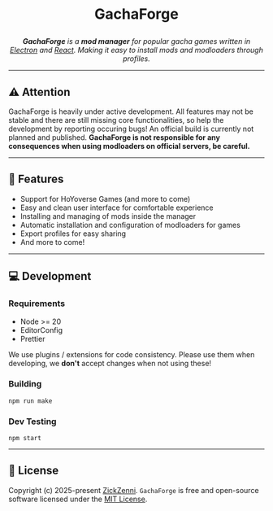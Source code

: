 ﻿<h1 align="center">
  <p>GachaForge</p>
</h1>
<p align="center">
  <em><b>GachaForge</b> is a <b>mod manager</b> for popular gacha games written in <a href="https://www.electronjs.org/">Electron</a> and <a href="https://react.dev/">React</a>. Making it easy to install mods and modloaders through profiles.</em>
</p>

---

## ⚠️ **Attention**

GachaForge is heavily under active development. All features may not be stable and there are still missing core functionalities, so help the development by reporting occuring bugs! An official build is currently not planned and published. **GachaForge is not responsible for any consequences when using modloaders on official servers, be careful.**

---

## 🎯 Features

- Support for HoYoverse Games (and more to come) 
- Easy and clean user interface for comfortable experience
- Installing and managing of mods inside the manager
- Automatic installation and configuration of modloaders for games
- Export profiles for easy sharing
- And more to come!

---

## 💻 Development

### Requirements
- Node >= 20
- EditorConfig
- Prettier

We use plugins / extensions for code consistency. Please use them when developing, we **don't** accept changes when not using these!

### Building

`npm run make`

### Dev Testing

`npm start`

---

## 🧾 License

Copyright (c) 2025-present [ZickZenni](https://github.com/zickzenni). `GachaForge` is free and open-source software licensed under the [MIT License](https://github.com/zickzenni/gachaforge/blob/main/LICENSE). 